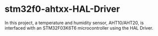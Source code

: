 # stm32f0-ahtxx-HAL-Driver
In this project, a temperature and humidity sensor, AHT10/AHT20, is interfaced with an STM32F03K6T6 microcontroller using the HAL Driver.
